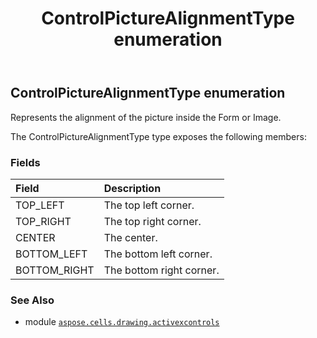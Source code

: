 ﻿---
title: ControlPictureAlignmentType enumeration
second_title: Aspose.Cells for Python via .NET API References
description: 
type: docs
weight: 190
url: /aspose.cells.drawing.activexcontrols/controlpicturealignmenttype/
is_root: false
---

## ControlPictureAlignmentType enumeration

Represents the alignment of the picture inside the Form or Image.



The ControlPictureAlignmentType type exposes the following members:

### Fields
| Field | Description |
| :- | :- |
| TOP_LEFT | The top left corner. |
| TOP_RIGHT | The top right corner. |
| CENTER | The center. |
| BOTTOM_LEFT | The bottom left corner. |
| BOTTOM_RIGHT | The bottom right corner. |



### See Also
* module [`aspose.cells.drawing.activexcontrols`](..)
